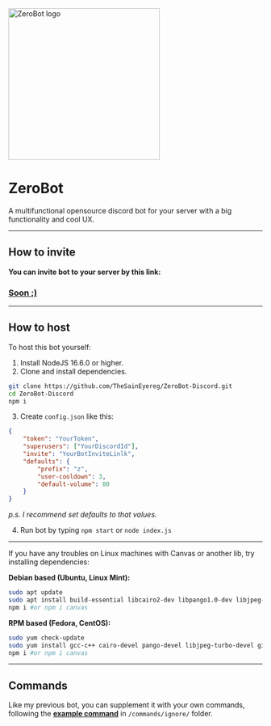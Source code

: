 
<!--![Zerobot](https://olejka.ru/s/22136.png)-->
<img src="https://olejka.ru/s/f9223718.png" alt="ZeroBot logo" height="300">

# ZeroBot

A multifunctional opensource discord bot for your server with a big functionality and cool UX.

---
## How to invite
**You can invite bot to your server by this link:**  
### [Soon ;)](https://github.com/TheSainEyereg/ZeroBot-Discord/commits/master)
<!--###[\*Click*](https://discord.com/api/oauth2/authorize?client_id=870241298932723722&permissions=8&scope=bot)-->

---
## How to host
To host this bot yourself:
1. Install NodeJS 16.6.0 or higher.
2. Clone and install dependencies.
```sh
git clone https://github.com/TheSainEyereg/ZeroBot-Discord.git
cd ZeroBot-Discord
npm i
```
3. Create `config.json` like this: 
```json
{
    "token": "YourToken",
    "superusers": ["YourDiscordId"],
    "invite": "YourBotInviteLinlk",
    "defaults": {
        "prefix": "z",
        "user-cooldown": 3,
        "default-volume": 80
    }
}
```
_p.s. I recommend set defaults to that values._

4. Run bot by typing `npm start` or `node index.js`

---
If you have any troubles on Linux machines with Canvas or another lib, try installing dependencies:

**Debian based (Ubuntu, Linux Mint):**
```sh
sudo apt update 
sudo apt install build-essential libcairo2-dev libpango1.0-dev libjpeg-dev libgif-dev librsvg2-dev -y
npm i #or npm i canvas
```
**RPM based (Fedora, CentOS):**
```sh
sudo yum check-update
sudo yum install gcc-c++ cairo-devel pango-devel libjpeg-turbo-devel giflib-devel -y
npm i #or npm i canvas
```

---
## Commands
Like my previous bot, you can supplement it with your own commands, following the **[example command](https://github.com/TheSainEyereg/ZeroBot-Discord/blob/master/commands/ignore/example.js)** in `/commands/ignore/` folder. 
